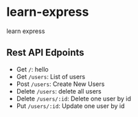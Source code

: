 # learn-express

learn express

## Rest API Edpoints

- Get `/`: hello
- Get `/users`: List of users
- Post `/users`: Create New Users
- Delete `/users`: delete all users
- Delete `/users/:id`: Delete one user by id
- Put `/users/:id`: Update one user by id
